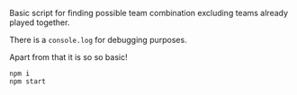 Basic script for finding possible team combination excluding teams already played together.

There is a `console.log` for debugging purposes. 

Apart from that it is so so basic!

```
npm i
npm start
```
